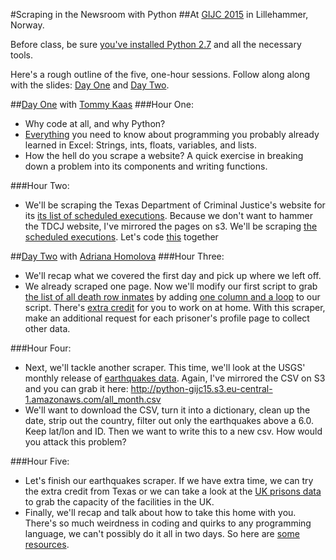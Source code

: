 #Scraping in the Newsroom with Python
##At [GIJC 2015](http://gijc2015.org/) in Lillehammer, Norway.

Before class, be sure [you've installed Python 2.7](PRE-CLASS.md) and all the necessary tools. 

Here's a rough outline of the five, one-hour sessions. Follow along along with the slides: [Day One](http://www.tommeagher.com/pythonGIJC15) and [Day Two](http://www.tommeagher.com/pythonGIJC15/daytwo.html).

##[Day One](http://www.tommeagher.com/pythonGIJC15) with [Tommy Kaas](http://www.kaasogmulvad.dk/)
###Hour One:
* Why code at all, and why Python?
* [Everything](https://github.com/tommeagher/pythonGIJC15/blob/master/scripts/day_one/the_basics.py) you need to know about programming you probably already learned in Excel: Strings, ints, floats, variables, and lists.
* How the hell do you scrape a website? A quick exercise in breaking down a problem into its components and writing functions.

###Hour Two:
* We'll be scraping the Texas Department of Criminal Justice's website for its [its list of scheduled executions](http://tdcj.state.tx.us/death_row/dr_scheduled_executions.html). Because we don't want to hammer the TDCJ website, I've mirrored the pages on s3. We'll be scraping [the scheduled executions](https://s3.amazonaws.com/python-at-ire15/death_row/dr_scheduled_executions.html). Let's code [this](https://github.com/tommeagher/pythonGIJC15/blob/master/scripts/day_one/scrape1.py) together

##[Day Two](http://www.tommeagher.com/pythonGIJC15/daytwo.html) with [Adriana Homolova](http://ada.homolova.sk/)
###Hour Three:
* We'll recap what we covered the first day and pick up where we left off.
* We already scraped one page. Now we'll modify our first script to grab [the list of all death row inmates](https://s3.amazonaws.com/python-at-ire15/death_row/dr_offenders_on_dr.html) by adding [one column and a loop](https://github.com/tommeagher/pythonGIJC15/blob/master/scripts/day_two/scrape2.py) to our script. There's [extra credit](https://github.com/tommeagher/pythonGIJC15/blob/master/scripts/day_two/extracredit.py) for you to work on at home. With this scraper, make an additional request for each prisoner's profile page to collect other data. 

###Hour Four:
* Next, we'll tackle another scraper. This time, we'll look at the USGS' monthly release of [earthquakes data](http://earthquake.usgs.gov/earthquakes/feed/v1.0/csv.php). Again, I've mirrored the CSV on S3 and you can grab it here: http://python-gijc15.s3.eu-central-1.amazonaws.com/all_month.csv
* We'll want to download the CSV, turn it into a dictionary, clean up the date, strip out the country, filter out only the earthquakes above a 6.0. Keep lat/lon and ID. Then we want to write this to a new csv. How would you attack this problem?

###Hour Five: 
* Let's finish our earthquakes scraper. If we have extra time, we can try the extra credit from Texas or we can take a look at the [UK prisons data](http://python-gijc15.s3.eu-central-1.amazonaws.com/contacts/prison-finder/index.html) to grab the capacity of the facilities in the UK.
* Finally, we'll recap and talk about how to take this home with you. There's so much weirdness in coding and quirks to any programming language, we can't possibly do it all in two days. So here are [some resources](https://github.com/ireapps/pycar/tree/master/takehome).
